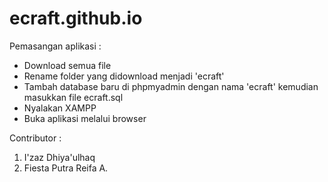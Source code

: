 # ecraft.github.io

Pemasangan aplikasi :
- Download semua file
- Rename folder yang didownload menjadi 'ecraft'
- Tambah database baru di phpmyadmin dengan nama 'ecraft' kemudian masukkan file ecraft.sql
- Nyalakan XAMPP
- Buka aplikasi melalui browser

Contributor :
1. I'zaz Dhiya'ulhaq
2. Fiesta Putra Reifa A.
